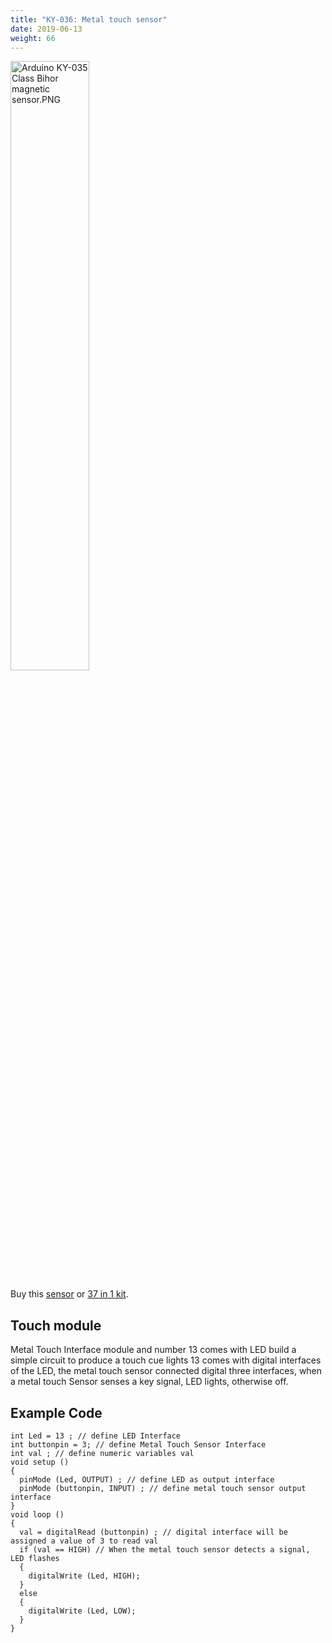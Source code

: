 ```yaml
---
title: "KY-036: Metal touch sensor"
date: 2019-06-13
weight: 66
---
```


<img style="width:50%" src="/images/Arduino_KY-035_Class_Bihor_magnetic_sensor.png" alt="Arduino KY-035 Class Bihor magnetic sensor.PNG"/>

Buy this [sensor](http://www.dx.com/p/human-body-touch-sensor-module-black-blue-121514?Utm_rid=92935131&Utm_source=affiliate) or [37 in 1 kit](http://www.dx.com/p/arduno-37-in-1-sensor-module-kit-black-142834?Utm_rid=92935131&Utm_source=affiliate).

Touch module
--
Metal Touch Interface module and number 13 comes with LED build a simple circuit to produce a touch cue lights 13 comes with digital interfaces of the LED, the metal touch sensor connected digital three interfaces, when a metal touch Sensor senses a key signal, LED lights, otherwise off.

Example Code
--
	int Led = 13 ; // define LED Interface
	int buttonpin = 3; // define Metal Touch Sensor Interface
	int val ; // define numeric variables val
	void setup ()
	{
	  pinMode (Led, OUTPUT) ; // define LED as output interface
	  pinMode (buttonpin, INPUT) ; // define metal touch sensor output interface
	}
	void loop ()
	{
	  val = digitalRead (buttonpin) ; // digital interface will be assigned a value of 3 to read val
	  if (val == HIGH) // When the metal touch sensor detects a signal, LED flashes
	  {
	    digitalWrite (Led, HIGH);
	  }
	  else
	  {
	    digitalWrite (Led, LOW);
	  }
	}
 

